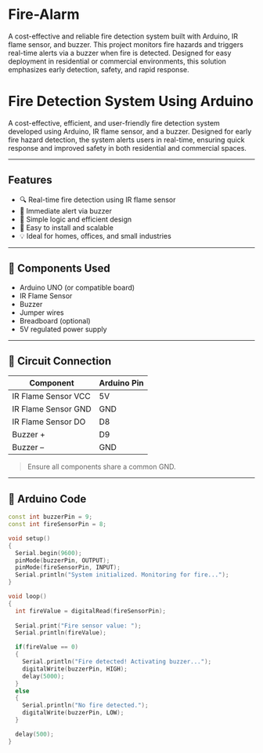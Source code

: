 # Fire-Alarm
A cost-effective and reliable fire detection system built with Arduino, IR flame sensor, and buzzer. This project monitors fire hazards and triggers real-time alerts via a buzzer when fire is detected. Designed for easy deployment in residential or commercial environments, this solution emphasizes early detection, safety, and rapid response.

# Fire Detection System Using Arduino

A cost-effective, efficient, and user-friendly fire detection system developed using Arduino, IR flame sensor, and a buzzer. Designed for early fire hazard detection, the system alerts users in real-time, ensuring quick response and improved safety in both residential and commercial spaces.

---

##  Features

- 🔍 Real-time fire detection using IR flame sensor  
- 🔔 Immediate alert via buzzer  
- 🧠 Simple logic and efficient design  
- 🧩 Easy to install and scalable  
- 💡 Ideal for homes, offices, and small industries

---

## 🔧 Components Used

- Arduino UNO (or compatible board)  
- IR Flame Sensor  
- Buzzer  
- Jumper wires  
- Breadboard (optional)  
- 5V regulated power supply

---

## 🔌 Circuit Connection

| Component     | Arduino Pin |
|---------------|-------------|
| IR Flame Sensor VCC | 5V          |
| IR Flame Sensor GND | GND         |
| IR Flame Sensor DO  | D8          |
| Buzzer +            | D9          |
| Buzzer –            | GND         |

> Ensure all components share a common GND.

---

## 🧾 Arduino Code

```cpp
const int buzzerPin = 9;
const int fireSensorPin = 8;

void setup()
{
  Serial.begin(9600);
  pinMode(buzzerPin, OUTPUT);
  pinMode(fireSensorPin, INPUT);
  Serial.println("System initialized. Monitoring for fire...");
}

void loop()
{
  int fireValue = digitalRead(fireSensorPin);
  
  Serial.print("Fire sensor value: ");
  Serial.println(fireValue);

  if(fireValue == 0)
  {
    Serial.println("Fire detected! Activating buzzer...");
    digitalWrite(buzzerPin, HIGH);
    delay(5000);
  }
  else
  {
    Serial.println("No fire detected.");
    digitalWrite(buzzerPin, LOW);
  }

  delay(500);
}
```
